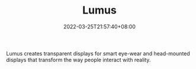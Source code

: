 ﻿---
weight: 
title: "Lumus"
description: "Lumus creates transparent displays for smart eye-wear and head-mounted displays that transform the way people interact with reality."
date: 2022-03-25T21:57:40+08:00
lastmod: 2022-03-25T16:45:40+08:00
draft: false
authors: ["Metabd"]
featuredImage: "545.jpg"
link: "https://lumusvision.com/"
tags: ["Lumus","先进制造"]
categories: ["navigation"]
navigation: ["先进制造"]
lightgallery: true
toc: true
pinned: false
recommend: false
recommend1: false
---
Lumus creates transparent displays for smart eye-wear and head-mounted displays that transform the way people interact with reality.
